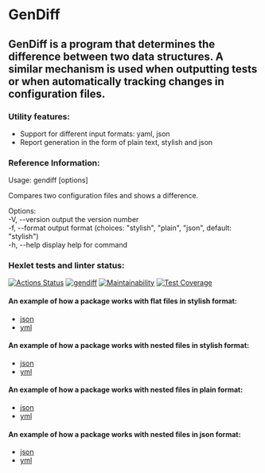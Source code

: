 GenDiff
========================
GenDiff is a program that determines the difference between two data structures. A similar mechanism is used when outputting tests or when automatically tracking changes in configuration files.
-------------------------
### Utility features:
* Support for different input formats: yaml, json
* Report generation in the form of plain text, stylish and json

### Reference Information:
Usage: gendiff [options] <filepath1> <filepath2>

Compares two configuration files and shows a difference.

Options:<br />
-V, --version        output the version number<br />
-f, --format <type>  output format (choices: "stylish", "plain", "json", default: "stylish")<br />
 -h, --help           display help for command<br />

### Hexlet tests and linter status:
[![Actions Status](https://github.com/vladshal/frontend-project-46/workflows/hexlet-check/badge.svg)](https://github.com/vladshal/frontend-project-46/actions)
[![gendiff](https://github.com/vladshal/frontend-project-46/actions/workflows/gendiff.yml/badge.svg)](https://github.com/vladshal/frontend-project-46/actions/workflows/gendiff.yml)
[![Maintainability](https://api.codeclimate.com/v1/badges/bd1ac021ee49037ee202/maintainability)](https://codeclimate.com/github/vladshal/frontend-project-46/maintainability)
[![Test Coverage](https://api.codeclimate.com/v1/badges/bd1ac021ee49037ee202/test_coverage)](https://codeclimate.com/github/vladshal/frontend-project-46/test_coverage)

#### An example of how a package works with flat files in stylish format: 
* [json](https://asciinema.org/a/b3LKZ26SNLW0elIPjHhEn2viS)
* [yml](https://asciinema.org/a/ScCvtw0aIIPlnydatoDXsb16M)

#### An example of how a package works with nested files in stylish format: 
* [json](https://asciinema.org/a/S04BJfUgY3KN11n0rgWhe5IEx)
* [yml](https://asciinema.org/a/8wQ2byi0v3vLwsEUqQzY6JifF)

#### An example of how a package works with nested files in plain format: 
* [json](https://asciinema.org/a/max3c15JOm7qS17LC223FB0Ud)
* [yml](https://asciinema.org/a/a7aqw4rBb2PBGL912d1oGJB6n)

#### An example of how a package works with nested files in json format: 
* [json](https://asciinema.org/a/bu2oq8f2VyaqWWiTv9UscAOzr)
* [yml](https://asciinema.org/a/Lw8GfoTsQHl7Yeo2BuKjPAuce)
